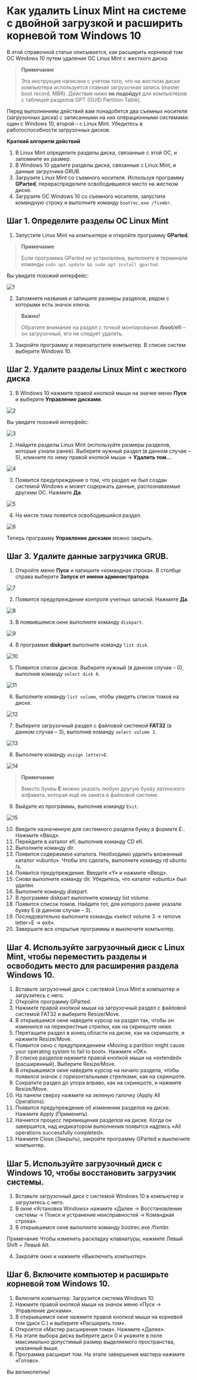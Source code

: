 # Как удалить Linux Mint на системе с двойной загрузкой и расширить корневой том Windows 10

В этой справочной статье описывается, как расширить корневой том ОС Windows 10 путем удаления ОС Linux Mint с жесткого диска.

> **Примечание**
> 
> Эта инструкция написана с учетом того, что на жестком диске компьютера используется главная загрузочная запись (master boot record, MBR). Действия ниже **не подойдут** для компьютеров с таблицей разделов GPT (GUID Partition Table).

Перед выполнением действий вам понадобятся два съемных носителя (загрузочных диска) с записанными на них операционными системами: один с Windows 10, второй&nbsp;&ndash; с Linux Mint. Убедитесь в работоспособности загрузочных дисков.

**Краткий алгоритм действий**

1. В Linux Mint определите разделы диска, связанные с этой ОС, и запомните их размер.
2. В Windows 10 удалите разделы диска, связанные с Linux Mint, и данные загрузчика GRUB.
3. Загрузите Linux Mint со съемного носителя. Используя программу **GParted**, перераспределите освободившееся место на жестком диске.
4. Загрузите ОС Windows 10 со съемного носителя, запустите командную строку и выполните команду `bootrec.exe /fixmbr`.

## Шаг 1. Определите разделы ОС Linux Mint

1. Запустите Linux Mint на компьютере и откройте программу **GParted**.

> **Примечание**
> 
> Если программа GParted не установлена, выполните в терминале команды `sudo apt update && sudo apt install gparted`.

Вы увидите похожий интерфейс:

![1](images/4.png)

2. Запомните названия и запишите размеры разделов, рядом с которыми есть значок ключа.

> **Важно!**
> 
> Обратите внимание на раздел с точкой монтирования **/boot/efi**&nbsp;&ndash; он загрузочный, его не следует удалять.

3. Закройте программу и перезапустите компьютер. В списке систем выберите Windows 10.

## Шаг 2. Удалите разделы Linux Mint с жесткого диска

1. В Windows 10 нажмите правой кнопкой мыши на значке меню **Пуск** и выберите **Управление дисками**.

![2](images/6.png)

Вы увидите похожий интерфейс:

![3](images/7.png)

2. Найдите разделы Linux Mint (используйте размеры разделов, которые узнали ранее). Выберите нужный раздел (в данном случае&nbsp;&ndash; 5), кликните по нему правой кнопкой мыши → **Удалить том…**

![4](images/9.png)

3. Появится предупреждение о том, что раздел не был создан системой Windows и может содержать данные, распознаваемые другими ОС. Нажмите **Да**.

![5](images/10.png)

4. На месте тома появится освободившийся раздел.

![6](images/11.png)

Теперь программу **Управление дисками** можно закрыть.

## Шаг 3. Удалите данные загрузчика GRUB.

1. Откройте меню **Пуск** и напишите «командная строка». В столбце справа выберите **Запуск от имени администратора**.

![7](images/12.png)

2. Появится предупреждение контроля учетных записей. Нажмите **Да**.

![8](images/13.png)

3. В появившемся окне выполните команду `diskpart`.

![9](images/14.png)

4. В программе **diskpart** выполните команду `list disk`.

![10](images/15.png)

5. Появится список дисков. Выберите нужный (в данном случае&nbsp;&ndash; 0), выполнив команду `select disk 0`.

![11](images/16.png)

6. Выполните команду `list volume`, чтобы увидеть список томов на диске.

![12](images/17.png)

7. Выберите загрузочный раздел с файловой системой **FAT32** (в данном случае&nbsp;&ndash; 3), выполнив команду `select volume 3`.

![13](images/18.png)

8. Выполните команду `assign letter=E`.

![14](images/19.png)

> **Примечание**
>
> Вместо буквы **E** можно указать любую другую букву латинского алфавита, которая ещё не занята в файловой системе.

9. Выйдите из программы, выполнив команду `Exit`.

![15](images/21.png)

10. Введите назначенную для системного раздела букву в формате E:. Нажмите «Ввод».
11. Перейдите в каталог efi, выполнив команду CD efi.
12. Выполните команду dir.
13. Появится содержимое каталога. Необходимо удалить вложенный каталог «ubuntu». Чтобы это сделать, выполните команду rd ubuntu /s.
14. Появится предупреждение. Введите «Y» и нажмите «Ввод».
15. Снова выполните команду dir. Убедитесь, что каталог «ubuntu» был удален.
16. Выполните команду diskpart.
17. В программе diskpart выполните команду list volume.
18. Появится список томов. Найдите тот, для которого ранее указали букву E (в данном случае – 3).
19. Последовательно выполните команды «select volume 3 → remove letter=E → exit».
20. Завершите все открытые программы и выключите компьютер.

## Шаг 4. Используйте загрузочный диск с Linux Mint, чтобы переместить разделы и освободить место для расширения раздела Windows 10.

1. Вставьте загрузочный диск с системой Linux Mint в компьютер и загрузитесь с него.
2. Откройте программу GParted.
3. Нажмите правой кнопкой мыши на загрузочный раздел с файловой системой FAT32 и выберите Resize/Move.
4. В открывшемся окне наведите курсор на раздел так, чтобы он изменился на перекрестные стрелки, как на скриншоте ниже.
5. Перетащите раздел в конец области на диске, как на скриншоте, и нажмите Resize/Move.
6. Появится окно с предупреждением «Moving a partition might cause your operating system to fail to boot». Нажмите «OK».
7. В списке разделов нажмите правой кнопкой мыши на «extended» (расширенный). Выберите Resize/Move.
8. В открывшемся окне наведите курсор на начало раздела, чтобы появился значок с горизонтальными стрелками, как на скриншоте.
9. Сократите раздел до упора вправо, как на скриншоте, и нажмите Resize/Move.
10. На панели сверху нажмите на зеленую галочку (Apply All Operations).
11. Появится предупреждение об изменении разделов на диске. Нажмите Apply (Применить).
12. Начнется процесс перемещения разделов на диске. Когда он завершится, над индикатором выполнения появится надпись «All operations successfully completed».
13. Нажмите Close (Закрыть), закройте программу GParted и выключите компьютер.

## Шаг 5. Используйте загрузочный диск с Windows 10, чтобы восстановить загрузчик системы.

1. Вставьте загрузочный диск с системой Windows 10 в компьютер и загрузитесь с него.
2. В окне «Установка Windows» нажмите «Далее → Восстановление системы → Поиск и устранение неисправностей → Командная строка».
3. В открывшемся окне выполните команду bootrec.exe /fixmbr.

Примечание
Чтобы изменить раскладку клавиатуры, нажмите Левый Shift + Левый Alt.

4. Закройте окно и нажмите «Выключить компьютер».

## Шаг 6. Включите компьютер и расширьте корневой том Windows 10.

1. Включите компьютер. Загрузится система Windows 10.
2. Нажмите правой кнопкой мыши на значок меню «Пуск → Управление дисками».
3. В открывшемся окне нажмите правой кнопкой мыши на корневой том (диск C:) и выберите «Расширить том».
4. Откроется «Мастер расширения тома». Нажмите «Далее».
5. На этапе выбора диска выберите диск 0 и укажите в поле максимально допустимый размер выделяемого пространства, указанный выше.
6. Программа расширит том. На этапе завершения мастера нажмите «Готово».

Вы великолепны!
